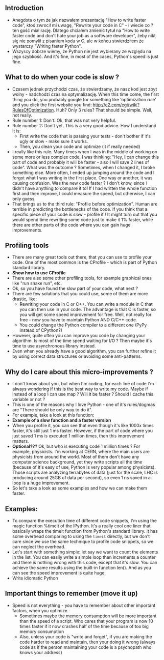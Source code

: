 ## Introduction
* Anegdota o tym że jak nazwałem prezentację "How to write faster code", ktoś zwrocił mi uwagę, "Rewrite your code in C" - i wiecie co ? ten gość miał rację. Dlatego chciałem zmienić tytuł na "How to write faster code and don't hate your job as a software developer", żeby nikt się nie pomylił z pisaniem kodu w C, ale w końcu stwierdziłem że wystarczy "Writing faster Python".
* Wszyscy dobrze wiemy, że Python nie jest wybierany ze względu na jego szybkość. And it's fine, in most of the cases, Python's speed is just fine.

## What to do when your code is slow ?

* Czasem jednak przychodzi czas, że stwierdzamy, że nasz kod jest zbyt wolny - nadchodzi czas na optymalizację. When this time come, the first thing you do, you probably google for something like 'optimization rule' and you click the first website you find: http://c2.com/cgi/wiki?RulesOfOptimization. Huh? Only 3 rules? That should be simple. Well, not really.
* Rule number 1: Don't. Ok, that was not very helpful.
* Rule number 2: Don't yet. This is a very good advice. How I understand it is:
    + First write the code that is passing your tests - don't bother if it's ugly or slow - make sure it works.
    + Then, you clean your code and optimize (it if really needed)
* I really like this rule. Many times when I was in the middle of working on some more or less complex code, I was thinking: "Hey, I can change this part of code and probably it will be faster - also I will save 2 lines of code". What was the outcome ? Sometimes, when I changed it, I broke something else. More often, I ended up jumping around the code and I forgot what I was writing in the first place. One way or another, it was causing confusion. Was the new code faster ? I don't know, since I didn't have anything to compare it to! If I had written the whole function first and then improve, I could measure the speed, but otherwise, I can only guess.
* That brings us to the third rule: "Profile before optimization". Human are terrible in predicting the bottlenecks of the code. If you think that a specific piece of your code is slow - profile it ! It might turn out that you would spend time rewriting some code just to make it 1% faster, while there are other parts of the code where you can gain huge improvements.

## Profiling tools

* There are many great tools out there, that you can use to profile your code. One of the most common is the CProfile - which is part of Python standard library.
* **Show how to use CProfile**
* There are also some other profiling tools, for example graphical ones like "run snake run", etc.
* Ok, so you have found the slow part of your code, what next ?
* There are few solutions that you could use, some of them are more drastic, like:
    + Rewriting your code in C or C++. You can write a module in C that you can then use in your code. The advantage is that C is faster, so you will get some speed improvement for free. Well, not really for free - now you have to maintain Python AND C/C++ code.
    + You could change the Python compiler to a different one (PyPy instead of CPython?)
* However, quite often you can improve you code by changing your algorithm. Is most of the time spend waiting for I/O ? Then maybe it's time to use asynchronous library instead.
* Even when you already have a good algorithm, you can further refine it by using correct data structures or avoiding some anti-patterns.

## Why do I care about this micro-improvements ?
* I don't know about you, but when I'm coding, for each line of code I'm always wondering if this is the best way to write my code. Maybe if instead of a loop I can use map ? Will it be faster ? Should I cache this variable or not ?
* This is one of the reasons why I love Python - one of it's rules/dogmas are "There should be only way to do it".
* For example, take a look at this function:
* **Example of a slow function and a faster version**
* When you profile it, you can see that even though it's like 1000x times faster, it's still just 1 ms faster. However, if the part of code where you just saved 1 ms is executed 1 million times, then this improvement matters.
* **Optional???** Ok, but who is executing code 1 million times ? For example, physicists. I'm working at CERN, where the main users are physicists from around the world. Most of them don't have any computer science background, yet they write scripts all the time (because of it's easy of use, Python is very popular among physicists). Those scripts are analyzing terrabytes of data (just for the scale, LHC is producing around 25GB of data per second), so even 1 ns saved in a loop is a huge improvement.
* So let's take a look as some examples and how we can make them faster.

## Examples:
* To compare the execution time of different code snippets, I'm using the magic function %timeit of the IPython. It's a really cool one liner that basically wraps the timeit function from Python's standard library. It has some overhead comparing to using the `timeit` directly, but we don't care since we use the same technique to profile code snippets, so we can neglect the overhead.
* Let's start with something simple: let say we want to count the elements in the list. You can easily write a simple loop than increments a counter and there is nothing wrong with this code, except that it's slow. You can achieve the same results using the built-in function len(). And as you can see the speed improvement is quite huge.
* Write idiomatic Python


## Important things to remember (move it up)
* Speed is not everything - you have to remember about other important factors, when you optimize.
    + Sometimes maybe the memory consumption will be more important than the speed of a script. Who cares that your program is now 10 times faster if it now crashes half of the time because of too big memory consumption
    + Also, unless your code is "write and forget", if you are making the code harder to read and maintain, then your doing it wrong (always code as if the person maintaining your code is a psychopath who knows your address)
